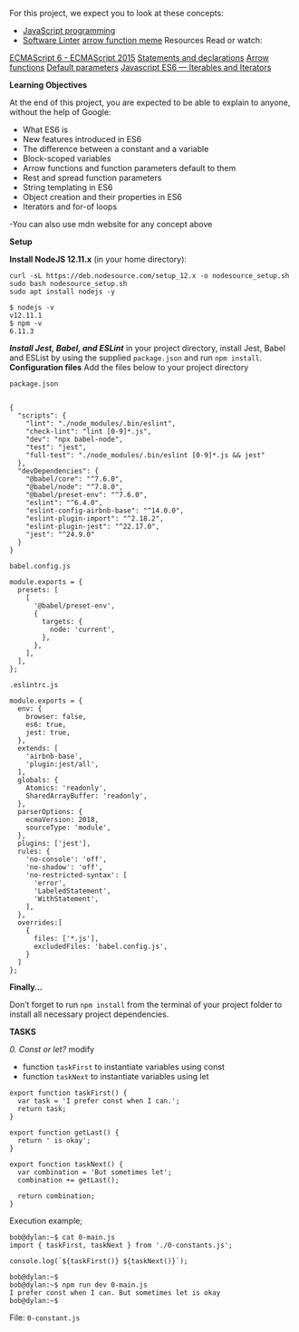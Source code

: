 For this project, we expect you to look at these concepts:

- [JavaScript programming](https://intranet.alxswe.com/concepts/852)
- [Software Linter](https://intranet.alxswe.com/concepts/542)
[arrow function meme](https://s3.amazonaws.com/alx-intranet.hbtn.io/uploads/medias/2019/12/08806026ef621f900121.png?X-Amz-Algorithm=AWS4-HMAC-SHA256&X-Amz-Credential=AKIARDDGGGOUSBVO6H7D%2F20240722%2Fus-east-1%2Fs3%2Faws4_request&X-Amz-Date=20240722T031024Z&X-Amz-Expires=86400&X-Amz-SignedHeaders=host&X-Amz-Signature=41c9058a8ab30ce2e0d1ebe4d96d2f98fb08fe3f29f815b78dbee89e2f2ebc2c)
Resources
Read or watch:

[ECMAScript 6 - ECMAScript 2015](https://intranet.alxswe.com/rltoken/NW1dFLFExQ12_hD8yvkV3A)
[Statements and declarations](https://intranet.alxswe.com/rltoken/sroRUsUvOZV28V99MHDenw)
[Arrow functions](https://intranet.alxswe.com/rltoken/N2WLylppCtkkX3YFFtyUHw)
[Default parameters](https://intranet.alxswe.com/rltoken/kbw9gMO6sdeOKAY23SYVgA)
[Javascript ES6 — Iterables and Iterators](https://intranet.alxswe.com/rltoken/k4hZsX3vRfX2FkAithvjoA)

**Learning Objectives**

At the end of this project, you are expected to be able to explain to anyone, without the help of Google:

- What ES6 is
- New features introduced in ES6
- The difference between a constant and a variable
- Block-scoped variables
- Arrow functions and function parameters default to them
- Rest and spread function parameters
- String templating in ES6
- Object creation and their properties in ES6
- Iterators and for-of loops

-You can also use mdn website for any concept above

**Setup**

**Install NodeJS 12.11.x**
(in your home directory):

```
curl -sL https://deb.nodesource.com/setup_12.x -o nodesource_setup.sh
sudo bash nodesource_setup.sh
sudo apt install nodejs -y
```
```
$ nodejs -v
v12.11.1
$ npm -v
6.11.3
```
***Install Jest, Babel, and ESLint***
in your project directory, install Jest, Babel and ESList by using the supplied `package.json` and run `npm install`.
**Configuration files**
Add the files below to your project directory

`package.json`
```

{
  "scripts": {
    "lint": "./node_modules/.bin/eslint",
    "check-lint": "lint [0-9]*.js",
    "dev": "npx babel-node",
    "test": "jest",
    "full-test": "./node_modules/.bin/eslint [0-9]*.js && jest"
  },
  "devDependencies": {
    "@babel/core": "^7.6.0",
    "@babel/node": "^7.8.0",
    "@babel/preset-env": "^7.6.0",
    "eslint": "^6.4.0",
    "eslint-config-airbnb-base": "^14.0.0",
    "eslint-plugin-import": "^2.18.2",
    "eslint-plugin-jest": "^22.17.0",
    "jest": "^24.9.0"
  }
}
```
`babel.config.js`
```
module.exports = {
  presets: [
    [
      '@babel/preset-env',
      {
        targets: {
          node: 'current',
        },
      },
    ],
  ],
};
```
`.eslintrc.js`
```
module.exports = {
  env: {
    browser: false,
    es6: true,
    jest: true,
  },
  extends: [
    'airbnb-base',
    'plugin:jest/all',
  ],
  globals: {
    Atomics: 'readonly',
    SharedArrayBuffer: 'readonly',
  },
  parserOptions: {
    ecmaVersion: 2018,
    sourceType: 'module',
  },
  plugins: ['jest'],
  rules: {
    'no-console': 'off',
    'no-shadow': 'off',
    'no-restricted-syntax': [
      'error',
      'LabeledStatement',
      'WithStatement',
    ],
  },
  overrides:[
    {
      files: ['*.js'],
      excludedFiles: 'babel.config.js',
    }
  ]
};
```
**Finally…**

Don’t forget to run `npm install` from the terminal of your project folder to install all necessary project dependencies.

**TASKS**

*0. Const or let?*
modify
- function `taskFirst` to instantiate variables using const
- function `taskNext` to instantiate variables using let
```
export function taskFirst() {
  var task = 'I prefer const when I can.';
  return task;
}

export function getLast() {
  return ' is okay';
}

export function taskNext() {
  var combination = 'But sometimes let';
  combination += getLast();

  return combination;
}
```
Execution example;
```
bob@dylan:~$ cat 0-main.js
import { taskFirst, taskNext } from './0-constants.js';

console.log(`${taskFirst()} ${taskNext()}`);

bob@dylan:~$ 
bob@dylan:~$ npm run dev 0-main.js 
I prefer const when I can. But sometimes let is okay
bob@dylan:~$ 
```
File: `0-constant.js`



